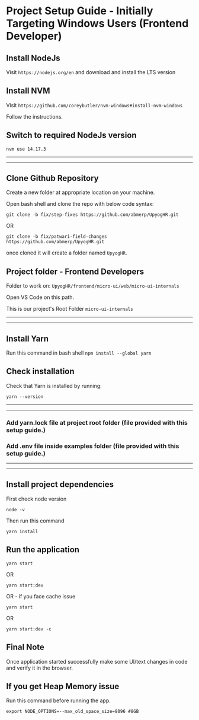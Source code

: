 # Project Setup Guide - Initially Targeting Windows Users (Frontend Developer)

## Install NodeJs

Visit `https://nodejs.org/en` and download and install the LTS version

## Install NVM

Visit `https://github.com/coreybutler/nvm-windows#install-nvm-windows`

Follow the instructions.

## Switch to required NodeJs version
`nvm use 14.17.3`

---
---

## Clone Github Repository 

Create a new folder at appropriate location on your machine.

Open bash shell and clone the repo with below code syntax:

`git clone -b fix/step-fixes https://github.com/abmerp/UpyogHR.git`

OR

`git clone -b fix/patwari-field-changes https://github.com/abmerp/UpyogHR.git`

once cloned it will create a folder named `UpyogHR`.

## Project folder - Frontend Developers

Folder to work on: `UpyogHR/frontend/micro-ui/web/micro-ui-internals`

Open VS Code on this path.

This is our project's Root Folder `micro-ui-internals`

---
---

## Install Yarn

Run this command in bash shell `npm install --global yarn`

## Check installation

Check that Yarn is installed by running:

`yarn --version`

---
---

### Add yarn.lock file at project root folder (file provided with this setup guide.)

### Add .env file inside examples folder (file provided with this setup guide.)

---
---

## Install project dependencies

First check node version

`node -v`

Then run this command

`yarn install`

## Run the application

`yarn start`

OR

`yarn start:dev`

OR - if you face cache issue 

`yarn start`

OR

`yarn start:dev -c`


## Final Note

Once application started successfully make some UI/text changes in code and verify it in the browser.

## If you get Heap Memory issue

Run this command before running the app.

`export NODE_OPTIONS=--max_old_space_size=8096 #8GB`
